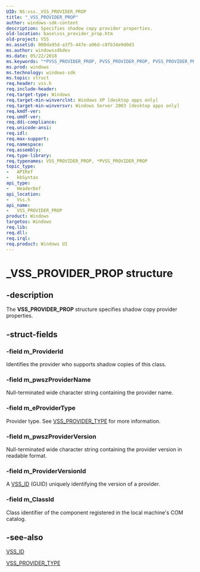 ```yaml
---
UID: NS:vss._VSS_PROVIDER_PROP
title: "_VSS_PROVIDER_PROP"
author: windows-sdk-content
description: Specifies shadow copy provider properties.
old-location: base\vss_provider_prop.htm
old-project: VSS
ms.assetid: 000da95d-a3f5-447e-a96d-c8fb34e9d0d3
ms.author: windowssdkdev
ms.date: 05/22/2018
ms.keywords: "*PVSS_PROVIDER_PROP, PVSS_PROVIDER_PROP, PVSS_PROVIDER_PROP structure pointer [VSS], VSS_PROVIDER_PROP, VSS_PROVIDER_PROP structure [VSS], _VSS_PROVIDER_PROP, _win32_vss_provider_prop, base.vss_provider_prop, vss/PVSS_PROVIDER_PROP, vss/VSS_PROVIDER_PROP"
ms.prod: windows
ms.technology: windows-sdk
ms.topic: struct
req.header: vss.h
req.include-header: 
req.target-type: Windows
req.target-min-winverclnt: Windows XP [desktop apps only]
req.target-min-winversvr: Windows Server 2003 [desktop apps only]
req.kmdf-ver: 
req.umdf-ver: 
req.ddi-compliance: 
req.unicode-ansi: 
req.idl: 
req.max-support: 
req.namespace: 
req.assembly: 
req.type-library: 
req.typenames: VSS_PROVIDER_PROP, *PVSS_PROVIDER_PROP
topic_type:
-	APIRef
-	kbSyntax
api_type:
-	HeaderDef
api_location:
-	Vss.h
api_name:
-	VSS_PROVIDER_PROP
product: Windows
targetos: Windows
req.lib: 
req.dll: 
req.irql: 
req.product: Windows UI
---
```


# _VSS_PROVIDER_PROP structure


## -description


The <b>VSS_PROVIDER_PROP</b> structure specifies 
    shadow copy provider properties.


## -struct-fields




### -field m_ProviderId

Identifies the provider who supports shadow copies of this class.


### -field m_pwszProviderName

Null-terminated wide character string containing the provider name.


### -field m_eProviderType

Provider type. See <a href="https://msdn.microsoft.com/76a85ff4-df3c-4280-a6f1-2a1cff96ccfd">VSS_PROVIDER_TYPE</a> for more 
      information.


### -field m_pwszProviderVersion

Null-terminated wide character string containing the provider version in readable format.


### -field m_ProviderVersionId

A <a href="https://msdn.microsoft.com/e64b36d6-4f10-42bd-9ad4-00aba90e9715">VSS_ID</a> (GUID) uniquely 
      identifying the version of a provider.


### -field m_ClassId

Class identifier of the component registered in the local machine's COM catalog.


## -see-also




<a href="https://msdn.microsoft.com/e64b36d6-4f10-42bd-9ad4-00aba90e9715">VSS_ID</a>



<a href="https://msdn.microsoft.com/76a85ff4-df3c-4280-a6f1-2a1cff96ccfd">VSS_PROVIDER_TYPE</a>
 

 

